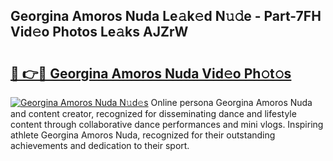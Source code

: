 ## Georgina Amoros Nuda Le𝚊k𝚎d N𝚞𝚍e - Part-7FH Vid𝚎o Photos Le𝚊ks AJZrW

# <h2><a href="http://fbe50v.evod.top/?m=Georgina+Amoros+Nuda">🔗 👉🔴 Georgina Amoros Nuda Vid𝚎o Ph𝚘t𝚘s</a></h2>

[![Georgina Amoros Nuda N𝚞d𝚎s](https://i.imgur.com/8V9OHl7.gif)](http://fbe50v.evod.top/?m=Georgina+Amoros+Nuda)
Online persona Georgina Amoros Nuda and content creator, recognized for disseminating dance and lifestyle content through collaborative dance performances and mini vlogs. Inspiring athlete Georgina Amoros Nuda, recognized for their outstanding achievements and dedication to their sport. 

